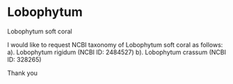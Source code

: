# Lobophytum
Lobophytum soft coral

I would like to request NCBI taxonomy of Lobophytum soft coral as follows:
a). Lobophytum rigidum (NCBI ID: 2484527)
b). Lobophytum crassum (NCBI ID: 328265)

Thank you

